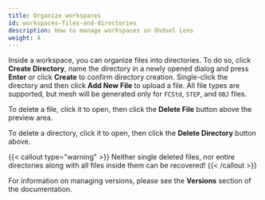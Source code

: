 ```yaml
---
title: Organize workspaces
id: workspaces-files-and-directories
description: How to manage workspaces on Ondsel Lens
weight: 4
---
```


Inside a workspace, you can organize files into directories. To do so, click **Create Directory**, name the directory in a newly opened dialog and press **Enter** or click **Create** to confirm directory creation. Single-click the directory and then click **Add New File** to upload a file. All file types are supported, but mesh will be generated only for `FCStd`, `STEP`, and `OBJ` files.

To delete a file, click it to open, then click the **Delete File** button above the preview area.

To delete a directory, click it to open, then click the **Delete Directory** button above.

{{< callout type="warning" >}}
  Neither single deleted files, nor entire directories along with all files inside them can be recovered!
{{< /callout >}}

For information on managing versions, please see the **Versions** section of the documentation.